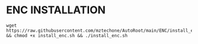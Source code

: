# ENC INSTALLATION

<pre><code>wget https://raw.githubusercontent.com/mztechone/AutoRoot/main/ENC/install_enc.sh && chmod +x install_enc.sh && ./install_enc.sh</code></pre>

